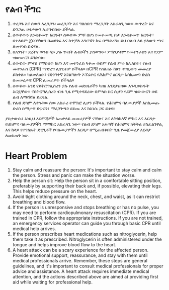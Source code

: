 # የልብ ችግር

1. ተረጋጉ እና ሰውን አረጋጋጉ፡ መረጋጋት እና ግለሰቡን ማረጋጋት አስፈላጊ ነው። ውጥረት እና ድንጋጤ ሁኔታውን ሊያባብሰው ይችላል.
2. ሰውዬውን እንዲቀመጥ እርዱት፡ ሰውዬው ምቹ በሆነ የመቀመጫ ቦታ እንዲቀመጥ እርዱት፣ በተለይም ጀርባቸውን በመደገፍ እና ከተቻለ እግሮቹን ከፍ በማድረግ። ይህ በልብ ላይ ያለውን ጫና ለመቀነስ ይረዳል.
3. በአንገት፣ ደረትና ወገብ ላይ ያሉ ጥብቅ ልብሶችን ያስወግዱ፣ ምክንያቱም የመተንፈስን እና የደም ዝውውርን ይገድባል።
4. ሰውዬው ምላሽ የማይሰጥ ከሆነ እና መተንፈስ ካቆመ ወይም የልብ ምቱ ከሌለበት፣ የልብ መተንፈስ (CPR) ማድረግ ሊኖርብዎ ይችላል። በCPR የሰለጠኑ ከሆነ ተገቢውን መመሪያ ይከተሉ። ካልሠለጠኑ፣ የድንገተኛ አገልግሎት ኦፕሬተር የሕክምና ዕርዳታ እስኪመጣ ድረስ በመሠረታዊ CPR ሊመራዎት ይችላል።
5.  ሰውዬው እንደ ናይትሮግሊሰሪን ያሉ የልብ መድሀኒቶችን ካዘዘ እንደታዘዘው እንዲወስዱት እርዷቸው። ናይትሮግሊሰሪን ብዙ ጊዜ የሚተዳደረው በምላስ ስር ሲሆን የደም ዝውውርን ወደ ልብ ለማሻሻል ይረዳል.
6.  የልብ ድካም ለተጎዳው ሰው አስፈሪ ተሞክሮ ሊሆን ይችላል. የሕክምና ባለሙያዎች እስኪመጡ ድረስ ስሜታዊ ድጋፍን፣ ማረጋገጫን ይስጡ እና ከእነሱ ጋር ይቆዩ።

ያስታውሱ፣ እነዚህ እርምጃዎች አጠቃላይ መመሪያዎች ናቸው፣ እና ለትክክለኛ ምክር እና እርዳታ የህክምና ባለሙያዎችን ማማከር አስፈላጊ ነው። የልብ ድካም አፋጣኝ የሕክምና ክትትል ያስፈልገዋል, እና ከላይ የተገለጹት ድርጊቶች የባለሙያዎችን እርዳታ በሚጠብቁበት ጊዜ የመጀመሪያ እርዳታ ለመስጠት ነው.
# Heart Problem 
1. Stay calm and reassure the person: It's important to stay calm and calm the person. Stress and panic can make the situation worse. 
2. Help the person sit: Help the person sit in a comfortable sitting position, preferably by supporting their back and, if possible, elevating their legs. This helps reduce pressure on the heart. 
3. Avoid tight clothing around the neck, chest, and waist, as it can restrict breathing and blood flow. 
4. If the person is unresponsive and stops breathing or has no pulse, you may need to perform cardiopulmonary resuscitation (CPR). If you are trained in CPR, follow the appropriate instructions. If you are not trained, an emergency services operator can guide you through basic CPR until medical help arrives. 
5. If the person prescribes heart medications such as nitroglycerin, help them take it as prescribed. Nitroglycerin is often administered under the tongue and helps improve blood flow to the heart. 
6. A heart attack can be a scary experience for the affected person. Provide emotional support, reassurance, and stay with them until medical professionals arrive.
 Remember, these steps are general guidelines, and it's important to consult medical professionals for proper advice and assistance. A heart attack requires immediate medical attention, and the actions described above are aimed at providing first aid while waiting for professional help.